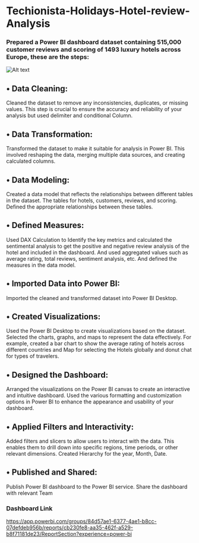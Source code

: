 # Techionista-Holidays-Hotel-review-Analysis

### Prepared a Power BI dashboard dataset containing 515,000 customer reviews and scoring of 1493 luxury hotels across Europe, these are the steps:
![Alt text](/path/to/image.jpg)

## • Data Cleaning: 
Cleaned the dataset to remove any inconsistencies, duplicates, or missing values. 
This step is crucial to ensure the accuracy and reliability of your analysis but used delimiter and conditional Column.

## • Data Transformation: 
Transformed the dataset to make it suitable for analysis in Power BI. 
This involved reshaping the data, merging multiple data sources, and creating calculated columns.

## • Data Modeling: 
Created a data model that reflects the relationships between different tables in the dataset. 
The tables for hotels, customers, reviews, and scoring. Defined the appropriate relationships between these tables.

## • Defined Measures: 
Used DAX Calculation to Identify the key metrics and calculated the sentimental analysis to get the positive and negative review analysis of the hotel and included in the dashboard. 
And used aggregated values such as average rating, total reviews, sentiment analysis, etc. And defined the measures in the data model.

## • Imported Data into Power BI: 
Imported the cleaned and transformed dataset into Power BI Desktop. 

## • Created Visualizations: 
Used the Power BI Desktop to create visualizations based on the dataset. 
Selected the charts, graphs, and maps to represent the data effectively. 
For example, created a bar chart to show the average rating of hotels across different countries and Map for selecting the Hotels globally and donut chat for types of travelers.

## • Designed the Dashboard: 
Arranged the visualizations on the Power BI canvas to create an interactive and intuitive dashboard. 
Used the various formatting and customization options in Power BI to enhance the appearance and usability of your dashboard.

## • Applied Filters and Interactivity: 
Added filters and slicers to allow users to interact with the data. This enables them to drill down into specific regions, time periods, or other relevant dimensions. 
Created Hierarchy for the year, Month, Date.

## • Published and Shared:  
Publish Power BI dashboard to the Power BI service. Share the dashboard with relevant Team
### Dashboard Link
https://app.powerbi.com/groups/84d57ae1-6377-4ae1-b8cc-07defdeb956b/reports/cb230fe8-aa35-462f-a529-b8f71181de23/ReportSection?experience=power-bi

